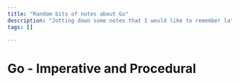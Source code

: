 ```yaml
---
title: "Random bits of notes about Go"
description: "Jotting down some notes that I would like to remember later"
tags: []

---
```


# Go - Imperative and Procedural





